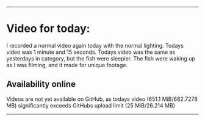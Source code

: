 
***

# Video for today:

I recorded a normal video again today with the normal lighting. Todays video was 1 minute and 15 seconds. Todays video was the same as yesterdays in category, but the fish were sleepier. The fish were waking up as I was filming, and it made for unique footage.

## Availability online

Videos are not yet available on GitHub, as todays video (651.1 MiB/682.7278 MB) significantly exceeds GitHubs upload limit (25 MiB/26.214 MB)

***

